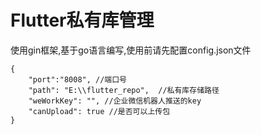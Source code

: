 # Flutter私有库管理

使用gin框架,基于go语言编写,使用前请先配置config.json文件

```
{
    "port":"8008", //端口号
    "path": "E:\\flutter_repo",  //私有库存储路径
    "weWorkKey": "", //企业微信机器人推送的key
    "canUpload": true //是否可以上传包
}
```
